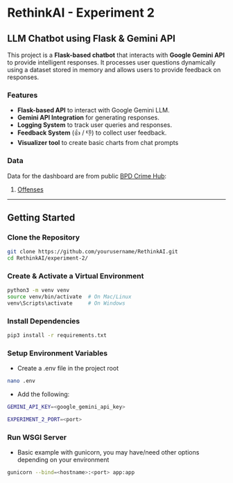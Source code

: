 # RethinkAI - Experiment 2

## LLM Chatbot using Flask & Gemini API

This project is a **Flask-based chatbot** that interacts with **Google Gemini API** to provide intelligent responses. It processes user questions dynamically using a dataset stored in memory and allows users to provide feedback on responses.

###  Features

- **Flask-based API** to interact with Google Gemini LLM.
- **Gemini API Integration** for generating responses.
- **Logging System** to track user queries and responses.
- **Feedback System** (👍 / 👎) to collect user feedback.
- **Visualizer tool** to create basic charts from chat prompts

### Data

Data for the dashboard are from public [BPD Crime Hub](https://boston-pd-crime-hub-boston.hub.arcgis.com/pages/data):  

1. [Offenses](https://boston-pd-crime-hub-boston.hub.arcgis.com/datasets/d42bd4040bca419a824ae5062488aced/explore)  

---

## Getting Started

### Clone the Repository

```sh
git clone https://github.com/yourusername/RethinkAI.git
cd RethinkAI/experiment-2/
```

### Create & Activate a Virtual Environment

```sh
python3 -m venv venv
source venv/bin/activate  # On Mac/Linux
venv\Scripts\activate     # On Windows
```

### Install Dependencies

```sh
pip3 install -r requirements.txt
```

### Setup Environment Variables

- Create a .env file in the project root

```sh
nano .env
```

- Add the following:

```sh
GEMINI_API_KEY=<google_gemini_api_key>

EXPERIMENT_2_PORT=<port>
```

### Run WSGI Server

- Basic example with gunicorn, you may have/need other options depending on your environment
 
```sh
gunicorn --bind=<hostname>:<port> app:app
```